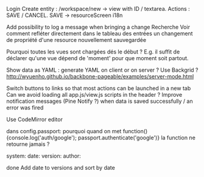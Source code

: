 
Login
Create entity : /workspace/new -> view with ID / textarea. Actions : SAVE / CANCEL. SAVE -> resourceScreen
i18n

Add possibility to log a message when bringing a change
Recherche
Voir comment refléter directement dans le tableau des entrées un changement de propriété d'une resource nouvellement sauvegardée

Pourquoi toutes les vues sont chargées dés le début ? E.g. il suffit de déclarer qu'une vue dépend de 'moment' pour que moment soit partout.

Show data as YAML : generate YAML on client or on server ?
Use Backgrid ? http://wyuenho.github.io/backbone-pageable/examples/server-mode.html

Switch buttons to links so that most actions can be launched in a new tab
Can we avoid loading all app.js/view.js scripts in the header ?
Improve notification messages (Pine Notify ?) when data is saved successfully / an error was fired

Use CodeMirror editor

dans config.passport: pourquoi quand on met function() {console.log('auth/google'); passport.authenticate('google')} 
la function ne retourne jamais ?


system:
  date:
  version:
  author:
  
done
    Add date to versions and sort by date
    
    